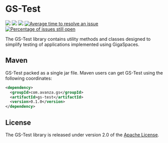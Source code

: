 # GS-Test
[![][travis img]][travis]
[![][maven img]][maven]
[![][license img]][license]
[![Average time to resolve an issue](http://isitmaintained.com/badge/resolution/AvanzaBank/gs-test.svg)](http://isitmaintained.com/project/AvanzaBank/gs-test "Average time to resolve an issue")
[![Percentage of issues still open](http://isitmaintained.com/badge/open/AvanzaBank/gs-test.svg)](http://isitmaintained.com/project/AvanzaBank/gs-test "Percentage of issues still open")

The GS-Test library contains utility methods and classes designed to simplify testing of applications implemented using GigaSpaces. 

## Maven

GS-Test packed as a single jar file. Maven users can get GS-Test using the following coordinates:

```xml
<dependency>
  <groupId>com.avanza.gs</groupId>
  <artifactId>gs-test</artifactId>
  <version>0.1.0</version>
</dependency>
``` 

## License
The GS-Test library is released under version 2.0 of the [Apache License](http://www.apache.org/licenses/LICENSE-2.0).

[travis]:https://travis-ci.org/AvanzaBank/gs-test
[travis img]:https://api.travis-ci.org/AvanzaBank/gs-test.svg

[release]:https://github.com/avanzabank/gs-test/releases
[release img]:https://img.shields.io/github/release/avanzabank/gs-test.svg

[license]:LICENSE
[license img]:https://img.shields.io/badge/License-Apache%202-blue.svg

[maven]:http://search.maven.org/#search|gav|1|g:"com.avanza.gs"
[maven img]:https://maven-badges.herokuapp.com/maven-central/com.avanza.gs/gs-test/badge.svg
